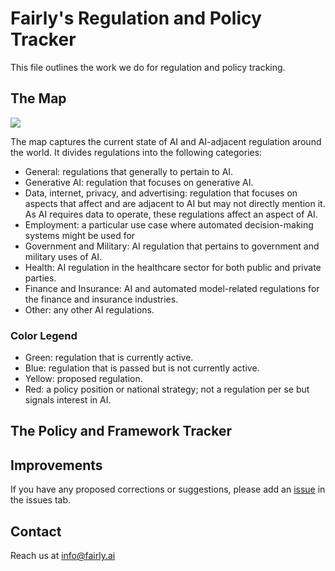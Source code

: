 # Fairly's Regulation and Policy Tracker

This file outlines the work we do for regulation and policy tracking.

## The Map

[<img src="https://i.imgur.com/weIi9PW.png">](https://www.google.com/maps/d/edit?mid=1grbvr9Ic-qJ-LTC9DHqpdzi2M-mtxl4&usp=sharing)

The map captures the current state of AI and AI-adjacent regulation around the world. It divides regulations into the following categories:
- General: regulations that generally to pertain to AI.
- Generative AI: regulation that focuses on generative AI.
- Data, internet, privacy, and advertising: regulation that focuses on aspects that affect and are adjacent to AI but may not directly mention it. As AI requires data to operate, these regulations affect an aspect of AI.
- Employment: a particular use case where automated decision-making systems might be used for 
- Government and Military: AI regulation that pertains to government and military uses of AI.
- Health: AI regulation in the healthcare sector for both public and private parties.
- Finance and Insurance: AI and automated model-related regulations for the finance and insurance industries.
- Other: any other AI regulations.

### Color Legend
- Green: regulation that is currently active.
- Blue: regulation that is passed but is not currently active.
- Yellow: proposed regulation.
- Red: a policy position or national strategy; not a regulation per se but signals interest in AI.

## The Policy and Framework Tracker


## Improvements
If you have any proposed corrections or suggestions, please add an [issue](https://github.com/fairlyAI/fairly-regulation-policy-tracker/issues) in the issues tab.

## Contact
Reach us at info@fairly.ai
